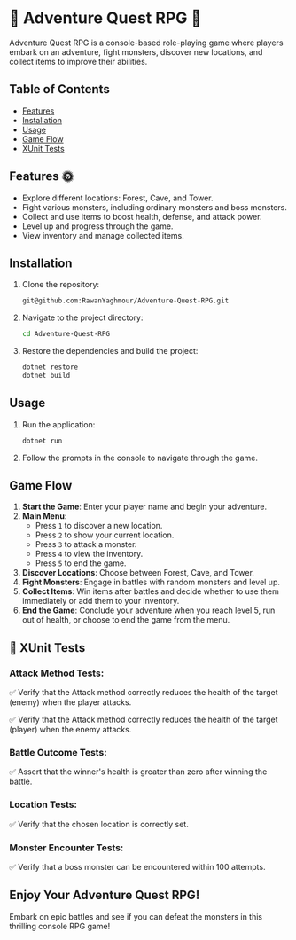 # :european_castle: Adventure Quest RPG :dragon:

Adventure Quest RPG is a console-based role-playing game where players embark on an adventure, fight monsters, discover new locations, and collect items to improve their abilities.

## Table of Contents

- [Features](#features)
- [Installation](#installation)
- [Usage](#usage)
- [Game Flow](#game-flow)
- [XUnit Tests](#XUnit-Tests)

## Features :sun_with_face:	

- Explore different locations: Forest, Cave, and Tower.
- Fight various monsters, including ordinary monsters and boss monsters.
- Collect and use items to boost health, defense, and attack power.
- Level up and progress through the game.
- View inventory and manage collected items.

## Installation

1. Clone the repository:
    ```sh
    git@github.com:RawanYaghmour/Adventure-Quest-RPG.git
    ```

2. Navigate to the project directory:
    ```sh
    cd Adventure-Quest-RPG
    ```

3. Restore the dependencies and build the project:
    ```sh
    dotnet restore
    dotnet build
    ```

## Usage

1. Run the application:
    ```sh
    dotnet run
    ```

2. Follow the prompts in the console to navigate through the game.

## Game Flow

1. **Start the Game**: Enter your player name and begin your adventure.
2. **Main Menu**:
    - Press `1` to discover a new location.
    - Press `2` to show your current location.
    - Press `3` to attack a monster.
    - Press `4` to view the inventory.
    - Press `5` to end the game.
3. **Discover Locations**: Choose between Forest, Cave, and Tower.
4. **Fight Monsters**: Engage in battles with random monsters and level up.
5. **Collect Items**: Win items after battles and decide whether to use them immediately or add them to your inventory.
6. **End the Game**: Conclude your adventure when you reach level 5, run out of health, or choose to end the game from the menu.

## 🧪 XUnit Tests

### Attack Method Tests:

✅ Verify that the Attack method correctly reduces the health of the target (enemy) when the player attacks.

✅ Verify that the Attack method correctly reduces the health of the target (player) when the enemy attacks.

### Battle Outcome Tests:

✅ Assert that the winner's health is greater than zero after winning the battle.

### Location Tests:

✅ Verify that the chosen location is correctly set.

### Monster Encounter Tests:

✅ Verify that a boss monster can be encountered within 100 attempts.


## Enjoy Your Adventure Quest RPG!
Embark on epic battles and see if you can defeat the monsters in this thrilling console RPG game!
